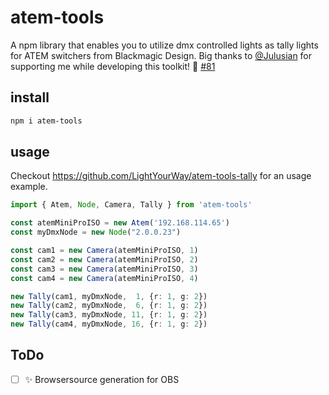 # atem-tools

A npm library that enables you to utilize dmx controlled lights as tally lights for ATEM switchers from Blackmagic Design.
Big thanks to [@Julusian](https://github.com/Julusian) for supporting me while developing this toolkit! 🎉 [#81](https://github.com/nrkno/tv-automation-atem-connection/issues/81)

## install
```bash
npm i atem-tools
```

## usage
Checkout https://github.com/LightYourWay/atem-tools-tally for an usage example.

```Typescript
import { Atem, Node, Camera, Tally } from 'atem-tools'

const atemMiniProISO = new Atem('192.168.114.65')
const myDmxNode = new Node("2.0.0.23")

const cam1 = new Camera(atemMiniProISO, 1)
const cam2 = new Camera(atemMiniProISO, 2)
const cam3 = new Camera(atemMiniProISO, 3)
const cam4 = new Camera(atemMiniProISO, 4)

new Tally(cam1, myDmxNode,  1, {r: 1, g: 2})
new Tally(cam2, myDmxNode,  6, {r: 1, g: 2})
new Tally(cam3, myDmxNode, 11, {r: 1, g: 2})
new Tally(cam4, myDmxNode, 16, {r: 1, g: 2})
```

## ToDo

- [ ] ✨ Browsersource generation for OBS